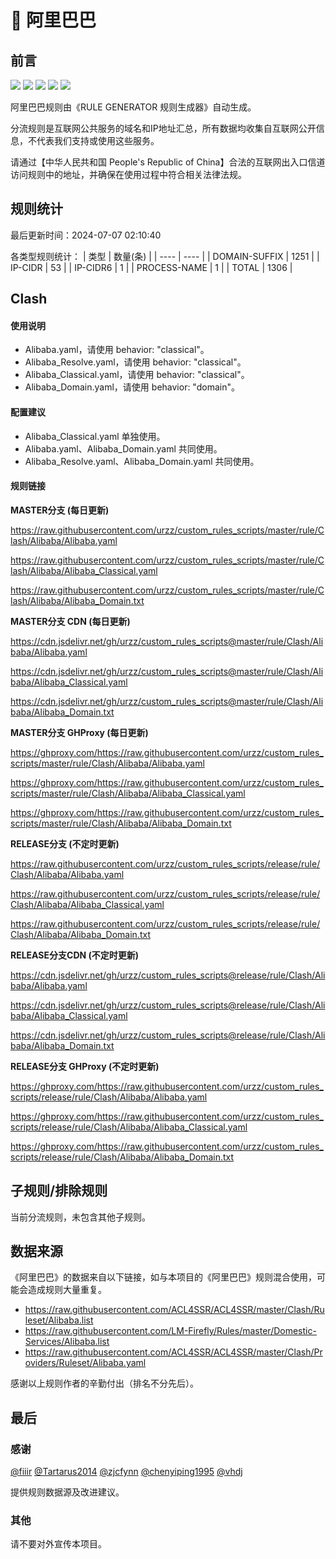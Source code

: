 # 🧸 阿里巴巴

## 前言

![](https://shields.io/badge/-移除重复规则-ff69b4) ![](https://shields.io/badge/-DOMAIN与DOMAIN--SUFFIX合并-green) ![](https://shields.io/badge/-DOMAIN--SUFFIX间合并-critical) ![](https://shields.io/badge/-DOMAIN--SUFFIX与DOMAIN--KEYWORD合并-blue) ![](https://shields.io/badge/-IP--CIDR(6)合并-blueviolet) 

阿里巴巴规则由《RULE GENERATOR 规则生成器》自动生成。

分流规则是互联网公共服务的域名和IP地址汇总，所有数据均收集自互联网公开信息，不代表我们支持或使用这些服务。

请通过【中华人民共和国 People's Republic of China】合法的互联网出入口信道访问规则中的地址，并确保在使用过程中符合相关法律法规。

## 规则统计

最后更新时间：2024-07-07 02:10:40

各类型规则统计：
| 类型 | 数量(条)  | 
| ---- | ----  |
| DOMAIN-SUFFIX | 1251  | 
| IP-CIDR | 53  | 
| IP-CIDR6 | 1  | 
| PROCESS-NAME | 1  | 
| TOTAL | 1306  | 


## Clash 

#### 使用说明
- Alibaba.yaml，请使用 behavior: "classical"。
- Alibaba_Resolve.yaml，请使用 behavior: "classical"。
- Alibaba_Classical.yaml，请使用 behavior: "classical"。
- Alibaba_Domain.yaml，请使用 behavior: "domain"。

#### 配置建议
- Alibaba_Classical.yaml 单独使用。
- Alibaba.yaml、Alibaba_Domain.yaml 共同使用。
- Alibaba_Resolve.yaml、Alibaba_Domain.yaml 共同使用。

#### 规则链接
**MASTER分支 (每日更新)**

https://raw.githubusercontent.com/urzz/custom_rules_scripts/master/rule/Clash/Alibaba/Alibaba.yaml

https://raw.githubusercontent.com/urzz/custom_rules_scripts/master/rule/Clash/Alibaba/Alibaba_Classical.yaml

https://raw.githubusercontent.com/urzz/custom_rules_scripts/master/rule/Clash/Alibaba/Alibaba_Domain.txt

**MASTER分支 CDN (每日更新)**

https://cdn.jsdelivr.net/gh/urzz/custom_rules_scripts@master/rule/Clash/Alibaba/Alibaba.yaml

https://cdn.jsdelivr.net/gh/urzz/custom_rules_scripts@master/rule/Clash/Alibaba/Alibaba_Classical.yaml

https://cdn.jsdelivr.net/gh/urzz/custom_rules_scripts@master/rule/Clash/Alibaba/Alibaba_Domain.txt

**MASTER分支 GHProxy (每日更新)**

https://ghproxy.com/https://raw.githubusercontent.com/urzz/custom_rules_scripts/master/rule/Clash/Alibaba/Alibaba.yaml

https://ghproxy.com/https://raw.githubusercontent.com/urzz/custom_rules_scripts/master/rule/Clash/Alibaba/Alibaba_Classical.yaml

https://ghproxy.com/https://raw.githubusercontent.com/urzz/custom_rules_scripts/master/rule/Clash/Alibaba/Alibaba_Domain.txt

**RELEASE分支 (不定时更新)**

https://raw.githubusercontent.com/urzz/custom_rules_scripts/release/rule/Clash/Alibaba/Alibaba.yaml

https://raw.githubusercontent.com/urzz/custom_rules_scripts/release/rule/Clash/Alibaba/Alibaba_Classical.yaml

https://raw.githubusercontent.com/urzz/custom_rules_scripts/release/rule/Clash/Alibaba/Alibaba_Domain.txt

**RELEASE分支CDN (不定时更新)**

https://cdn.jsdelivr.net/gh/urzz/custom_rules_scripts@release/rule/Clash/Alibaba/Alibaba.yaml

https://cdn.jsdelivr.net/gh/urzz/custom_rules_scripts@release/rule/Clash/Alibaba/Alibaba_Classical.yaml

https://cdn.jsdelivr.net/gh/urzz/custom_rules_scripts@release/rule/Clash/Alibaba/Alibaba_Domain.txt

**RELEASE分支 GHProxy (不定时更新)**

https://ghproxy.com/https://raw.githubusercontent.com/urzz/custom_rules_scripts/release/rule/Clash/Alibaba/Alibaba.yaml

https://ghproxy.com/https://raw.githubusercontent.com/urzz/custom_rules_scripts/release/rule/Clash/Alibaba/Alibaba_Classical.yaml

https://ghproxy.com/https://raw.githubusercontent.com/urzz/custom_rules_scripts/release/rule/Clash/Alibaba/Alibaba_Domain.txt

## 子规则/排除规则


当前分流规则，未包含其他子规则。

## 数据来源

《阿里巴巴》的数据来自以下链接，如与本项目的《阿里巴巴》规则混合使用，可能会造成规则大量重复。

- https://raw.githubusercontent.com/ACL4SSR/ACL4SSR/master/Clash/Ruleset/Alibaba.list
- https://raw.githubusercontent.com/LM-Firefly/Rules/master/Domestic-Services/Alibaba.list
- https://raw.githubusercontent.com/ACL4SSR/ACL4SSR/master/Clash/Providers/Ruleset/Alibaba.yaml


感谢以上规则作者的辛勤付出（排名不分先后）。

## 最后

### 感谢

[@fiiir](https://github.com/fiiir) [@Tartarus2014](https://github.com/Tartarus2014) [@zjcfynn](https://github.com/zjcfynn) [@chenyiping1995](https://github.com/chenyiping1995) [@vhdj](https://github.com/vhdj)

提供规则数据源及改进建议。

### 其他

请不要对外宣传本项目。
